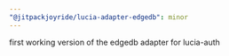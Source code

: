 ```yaml
---
"@jitpackjoyride/lucia-adapter-edgedb": minor
---
```


first working version of the edgedb adapter for lucia-auth
